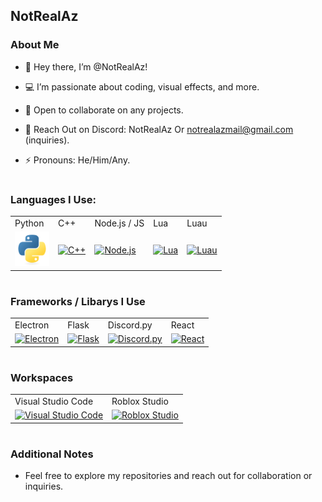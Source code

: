 ## NotRealAz

### About Me
- 👋 Hey there, I’m @NotRealAz!
- 💻 I’m passionate about coding, visual effects, and more.

- 👥 Open to collaborate on any projects.
- 📧 Reach Out on Discord: NotRealAz Or notrealazmail@gmail.com (inquiries).
- ⚡ Pronouns: He/Him/Any.
#
### Languages I Use:

<table>
  <tr>
    <td>Python</td>
    <td>C++</td>
    <td>Node.js / JS</td>
    <td>Lua</td>
    <td>Luau</td>
  </tr>
  <tr>
    <td><a href="https://www.python.org/"><img src="https://github.com/devicons/devicon/blob/master/icons/python/python-original.svg" title="Python" alt="Python" width="55" height="55"/></a></td>
    <td><a href="https://en.wikipedia.org/wiki/C%2B%2B"><img src="https://upload.wikimedia.org/wikipedia/commons/1/18/ISO_C%2B%2B_Logo.svg" title="C++" alt="C++" width="50" height="60"/></a>
    <td><a href="https://nodejs.org/en"><img src="https://upload.wikimedia.org/wikipedia/commons/d/d9/Node.js_logo.svg" title="Node.js" alt="Node.js" width="90" height="60"/></a></td>
    <td><a href="https://lua.org/"><img src="https://upload.wikimedia.org/wikipedia/commons/c/cf/Lua-Logo.svg" title="Lua" alt="Lua" width="55" height="55"/></a></td>
    <td><a href="https://luau-lang.org/"><img src="https://devforum-uploads.s3.dualstack.us-east-2.amazonaws.com/uploads/original/4X/c/5/a/c5acf1685bdf34d1d721c0c5ec8fc3c4e8c80b03.png" title="Luau" alt="Luau" width="55" height="55"/></a></td>
  </tr>
</table>

#
### Frameworks / Libarys I Use
<table>
  <tr>
    <td>Electron</td>
    <td>Flask</td>
    <td>Discord.py</td>
    <td>React</td>
  </tr>
  <tr>
    <td><a href="https://electronjs.org/"><img src="https://www.electronjs.org/assets/img/logo.svg" title="Electron" alt="Electron" width="70" height="70"/></a></td>
    <td><a href="https://en.wikipedia.org/wiki/Flask_(web_framework)"><img src="https://encrypted-tbn0.gstatic.com/images?q=tbn:ANd9GcSQSMkat3wWKR6ke_PFliKlBbTEunnnjr5bMdva41vL8lAChIrHpQhhlQ_eZNyVuL9SIqs&usqp=CAU" title="Flask" alt="Flask" width="70" height="70"/></a></td>
    <td><a href="https://discordpy.readthedocs.io/en/stable/"> <img src="https://encrypted-tbn0.gstatic.com/images?q=tbn:ANd9GcR6iZhJ-wT2SeOzHB0Xpz-YHwLtAvBi8USUWw&s" title="Discord.py" alt="Discord.py" width="70" height="70"/></a></td>
    <td><a href="https://react.dev/"><img src="https://upload.wikimedia.org/wikipedia/commons/thumb/a/a7/React-icon.svg/512px-React-icon.svg.png" title="React" alt="React" width="66" height="60"/></a></td>
  </tr>
</table>

#
### Workspaces
<table>
  <tr>
    <td>Visual Studio Code</td>
    <td>Roblox Studio</td>
  </tr>
  <tr>
    <td><a href="https://code.visualstudio.com/"><img src="https://upload.wikimedia.org/wikipedia/commons/9/9a/Visual_Studio_Code_1.35_icon.svg" title="Visual Studio Code" alt="Visual Studio Code" width="125" height="55"/></a></td>
    <td><a href="https://visualstudio.microsoft.com/"><img src="https://upload.wikimedia.org/wikipedia/commons/5/58/Roblox_Studio_logo_2021_present.svg" title="Roblox Studio" alt="Roblox Studio" width="100" height="55"/></a></td>
  </tr>
</table>

#

### Additional Notes
- Feel free to explore my repositories and reach out for collaboration or inquiries.

